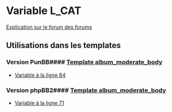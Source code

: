 # Variable L_CAT
[Explication sur le forum des forums](http://forum.forumactif.com/t294113-listing-des-variables#L_CAT)
## Utilisations dans les templates
### Version PunBB#### [Template album_moderate_body](punbb/album_moderate_body.md)
* [Variable à la ligne 84](../punbb/album_moderate_body.tpl#L84)
### Version phpBB2#### [Template album_moderate_body](subsilver/album_moderate_body.md)
* [Variable à la ligne 71](../subsilver/album_moderate_body.tpl#L71)